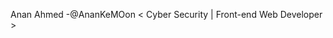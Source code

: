 Anan Ahmed
-@AnanKeMOon
< Cyber Security | Front-end Web Developer >


<!---
AnanSoli/AnanSoli is a ✨ special ✨ repository because its `README.md` (this file) appears on your GitHub profile.
You can click the Preview link to take a look at your changes.
--->
